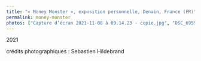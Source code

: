 ```yaml
---
title: "« Money Monster », exposition personnelle, Denain, France (FR)"
permalink: money-monster
photos: ["Capture d’écran 2021-11-08 à 09.14.23 - copie.jpg", "DSC_6959 - copie.jpg", "DSC_6971 - copie.jpg","DSC_6976RET - copie.jpg","DSC_7026RET - copie.jpg","DSC_7027RET - copie.jpg","DSC_7028RET - copie.jpg"]
---
```


2021

  
  crédits photographiques : Sebastien Hildebrand
